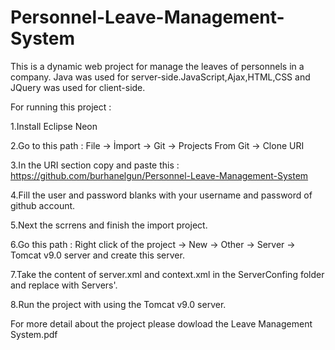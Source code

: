# Personnel-Leave-Management-System
This is a dynamic web project for manage the leaves of personnels in a company. Java was used for server-side.JavaScript,Ajax,HTML,CSS and JQuery was used for client-side. 

For running this project :

1.Install Eclipse Neon

2.Go to this path : File -> İmport -> Git -> Projects From Git ->  Clone URI

3.In the URI section copy and paste this : https://github.com/burhanelgun/Personnel-Leave-Management-System

4.Fill the user and password blanks with your username and password of github account.

5.Next the scrrens and finish the import project.

6.Go this path : Right click of the project -> New -> Other -> Server -> Tomcat v9.0 server and create this server.

7.Take the content of server.xml and context.xml in the ServerConfing folder and replace with Servers'.

8.Run the project with using the Tomcat v9.0 server.


For more detail about the project please dowload the Leave Management System.pdf 


